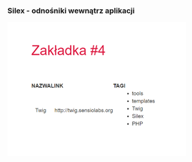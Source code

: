 ### Silex - odnośniki wewnątrz aplikacji

<img src="https://github.com/anna-wro/epi.php/blob/master/Silex%20-%20translations/pl.png?raw=true" width="400px">
